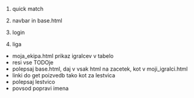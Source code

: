 1. quick match
2. navbar in base.html


3. login
4. liga

- moja_ekipa.html prikaz igralcev v tabelo
- resi vse TODOje
- polepsaj base.html, daj v vsak html na zacetek, kot v moji_igralci.html 
- linki do get poizvedb tako kot za lestvica   
- polepsaj lestvico
- povsod popravi imena
